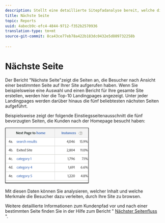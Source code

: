 ```yaml
---
description: Stellt eine detaillierte Sitepfadanalyse bereit, welche die Seiten anzeigt, die Besucher nach Ansicht einer bestimmten Seite auf Ihrer Site aufgerufen haben. Wenn Sie beispielsweise eine Auswahl und einen Bericht für Ihre gesamte Site erstellen, werden hier die Top-10 Landingpages angezeigt. Unter jeder Landingpages werden darüber hinaus die fünf beliebtesten nächsten Seiten aufgeführt. Mit diesen Daten können Sie analysieren, welcher Inhalt und welche Merkmale die Besucher dazu verleiten, durch Ihre Site zu browsen.
title: Nächste Seite
topic: Reports
uuid: 4abecb9c-efc4-4844-9712-f352b2570936
translation-type: tm+mt
source-git-commit: 8ca43ce77eb78a422b183dc0432e5d809732258b

---
```



# Nächste Seite

Der Bericht &quot;Nächste Seite&quot;zeigt die Seiten an, die Besucher nach Ansicht einer bestimmten Seite auf Ihrer Site aufgerufen haben. Wenn Sie beispielsweise eine Auswahl und einen Bericht für Ihre gesamte Site erstellen, werden hier die Top-10 Landingpages angezeigt. Unter jeder Landingpages werden darüber hinaus die fünf beliebtesten nächsten Seiten aufgeführt.

Beispielsweise zeigt der folgende Einstiegsseitenausschnitt die fünf bevorzugten Seiten, die Kunden nach der Homepage besucht haben:

![](assets/nextpage.png)

Mit diesen Daten können Sie analysieren, welcher Inhalt und welche Merkmale die Besucher dazu verleiten, durch Ihre Site zu browsen.

Weitere detaillierte Informationen zum Kundenpfad vor und nach einer bestimmten Seite finden Sie in der Hilfe zum Bericht &quot; [Nächster Seitenfluss](https://docs.adobe.com/content/help/en/analytics/components/variables/dimensions-reports/reports-next-page-flow.html) &quot;.

